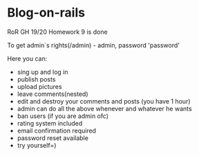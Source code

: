 
# Blog-on-rails

RoR GH 19/20 Homework 9 is done

To get admin`s rights(/admin) - admin, password 'password'

Here you can:
- sing up and log in
- publish posts
- upload pictures
- leave comments(nested)
- edit and destroy your comments and posts (you have 1 hour)
- admin can do all the above whenever and whatever he wants
- ban users (if you are admin ofc)
- rating system included
- email confirmation required
- password reset available
- try yourself=)




